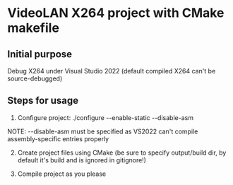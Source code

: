 # VideoLAN X264 project with CMake makefile

## Initial purpose

Debug X264 under Visual Studio 2022 (default compiled X264 can't be source-debugged)

## Steps for usage

1. Configure project: ./configure --enable-static --disable-asm

NOTE: --disable-asm must be specified as VS2022 can't compile assembly-specific entries properly

2. Create project files using CMake (be sure to specify output/build dir, by default it's build and is ignored in gitignore!)

3. Compile project as you please